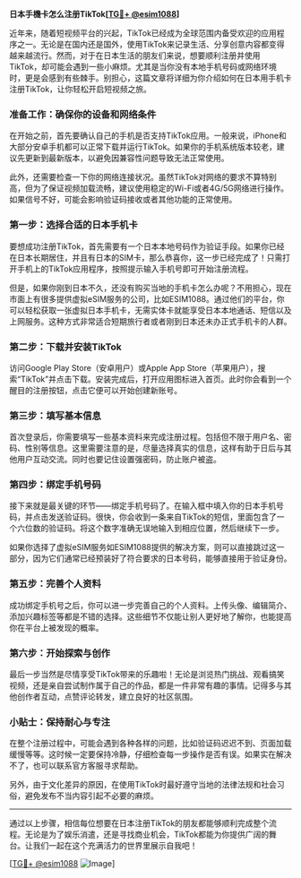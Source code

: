 **日本手機卡怎么注册TikTok[[TG💪+ @esim1088](https://t.me/s/esim1088)]**

近年来，随着短视频平台的兴起，TikTok已经成为全球范围内备受欢迎的应用程序之一。无论是在国内还是国外，使用TikTok来记录生活、分享创意内容都变得越来越流行。然而，对于在日本生活的朋友们来说，想要顺利注册并使用TikTok，却可能会遇到一些小麻烦。尤其是当你没有本地手机号码或网络环境时，更是会感到有些棘手。别担心，这篇文章将详细为你介绍如何在日本用手机卡注册TikTok，让你轻松开启短视频之旅。

### **准备工作：确保你的设备和网络条件**

在开始之前，首先要确认自己的手机是否支持TikTok应用。一般来说，iPhone和大部分安卓手机都可以正常下载并运行TikTok。如果你的手机系统版本较老，建议先更新到最新版本，以避免因兼容性问题导致无法正常使用。

此外，还需要检查一下你的网络连接状况。虽然TikTok对网络的要求不算特别高，但为了保证视频加载流畅，建议使用稳定的Wi-Fi或者4G/5G网络进行操作。如果信号不好，可能会影响验证码接收或者其他功能的正常使用。

### **第一步：选择合适的日本手机卡**

要想成功注册TikTok，首先需要有一个日本本地号码作为验证手段。如果你已经在日本长期居住，并且有日本的SIM卡，那么恭喜你，这一步已经完成了！只需打开手机上的TikTok应用程序，按照提示输入手机号即可开始注册流程。

但是，如果你刚到日本不久，还没有购买当地的手机卡怎么办呢？不用担心，现在市面上有很多提供虚拟eSIM服务的公司，比如ESIM1088。通过他们的平台，你可以轻松获取一张虚拟日本手机卡，无需实体卡就能享受日本本地通话、短信以及上网服务。这种方式非常适合短期旅行者或者刚到日本还未办正式手机卡的人群。

### **第二步：下载并安装TikTok**

访问Google Play Store（安卓用户）或Apple App Store（苹果用户），搜索“TikTok”并点击下载。安装完成后，打开应用图标进入首页。此时你会看到一个醒目的注册按钮，点击它便可以开始创建新账号。

### **第三步：填写基本信息**

首次登录后，你需要填写一些基本资料来完成注册过程。包括但不限于用户名、密码、性别等信息。这里需要注意的是，尽量选择真实的信息，这样有助于日后与其他用户互动交流。同时也要记住设置强密码，防止账户被盗。

### **第四步：绑定手机号码**

接下来就是最关键的环节——绑定手机号码了。在输入框中填入你的日本手机号码，并点击发送验证码。很快，你会收到一条来自TikTok的短信，里面包含了一个六位数的验证码。将这个数字准确无误地输入到相应位置，然后继续下一步。

如果你选择了虚拟eSIM服务如ESIM1088提供的解决方案，则可以直接跳过这一部分，因为它们通常已经预装好了符合要求的日本号码，能够直接用于验证身份。

### **第五步：完善个人资料**

成功绑定手机号之后，你可以进一步完善自己的个人资料。上传头像、编辑简介、添加兴趣标签等都是不错的选择。这些细节不仅能让别人更好地了解你，也能提高你在平台上被发现的概率。

### **第六步：开始探索与创作**

最后一步当然是尽情享受TikTok带来的乐趣啦！无论是浏览热门挑战、观看搞笑视频，还是亲自尝试制作属于自己的作品，都是一件非常有趣的事情。记得多与其他创作者互动，点赞评论转发，建立良好的社区氛围。

### **小贴士：保持耐心与专注**

在整个注册过程中，可能会遇到各种各样的问题，比如验证码迟迟不到、页面加载缓慢等等。这时候一定要保持冷静，仔细检查每一步操作是否有误。如果实在解决不了，也可以联系官方客服寻求帮助。

另外，由于文化差异的原因，在使用TikTok时最好遵守当地的法律法规和社会习俗，避免发布不当内容引起不必要的麻烦。

---

通过以上步骤，相信每位想要在日本注册TikTok的朋友都能够顺利完成整个流程。无论是为了娱乐消遣，还是寻找商业机会，TikTok都能为你提供广阔的舞台。让我们一起在这个充满活力的世界里展示自我吧！

[[TG💪+ @esim1088](https://t.me/s/esim1088) ![Image](https://i.postimg.cc/4NQfJmqS/Snipaste-2025-05-13-00-14-12.png)]